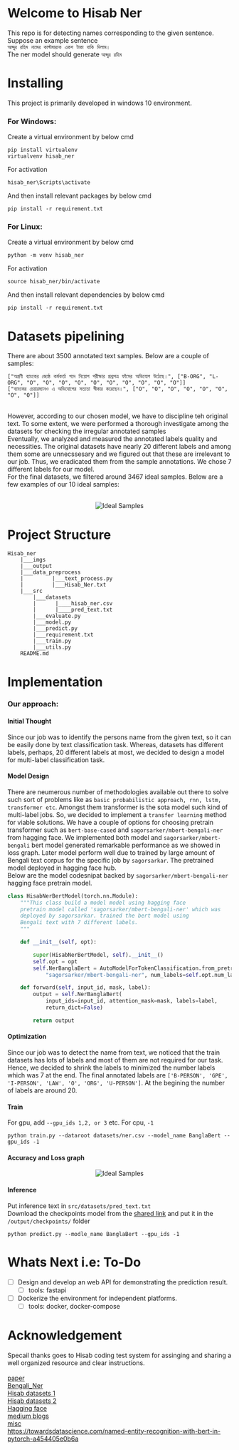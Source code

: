 # Welcome to Hisab Ner
This repo is for detecting names corresponding to the given sentence. Suppose an example sentence 
<br/> `আব্দুর রহিম নামের কাস্টমারকে একশ টাকা বাকি দিলাম।` <br/> The ner model should generate `আব্দুর রহিম` <br/>

# Installing

This project is primarily developed in windows 10 environment. <br/>
### For Windows: <br />
Create a virtual environment by below cmd <br />
```
pip install virtualenv
virtualvenv hisab_ner
```
For activation <br />
```
hisab_ner\Scripts\activate
``` 
And then install relevant packages by below cmd <br />

```
pip install -r requirement.txt
```


### For Linux: <br />
Create a virtual environment by below cmd <br />
```
python -m venv hisab_ner
```
For activation <br />
```
source hisab_ner/bin/activate
``` 
And then install relevant dependencies by below cmd <br />

```
pip install -r requirement.txt
```


# Datasets pipelining
There are about 3500 annotated text samples. Below are a couple of samples: <br/>
```
["অগ্রণী ব্যাংকের জ্যেষ্ঠ কর্মকর্তা পদে নিয়োগ পরীক্ষার প্রশ্নপত্র ফাঁসের অভিযোগ উঠেছে।", ["B-ORG", "L-ORG", "O", "O", "O", "O", "O", "O", "O", "O", "O", "O"]]
["ব্যাংকের চেয়ারম্যানও এ অভিযোগের সত্যতা স্বীকার করেছেন।", ["O", "O", "O", "O", "O", "O", "O", "O"]]
```
<br/>
However, according to our chosen model, we have to discipline teh original text. To some extent, we were performed a thorough  investigate among the datasets for checking the irregular annotated samples
<br/>
Eventually, we analyzed and measured the annotated labels quality and necessities. The original datasets have nearly 20 different 
labels and among them some are unnecssesary and we figured out that these are irrelevant to our job. Thus, we eradicated them from the sample annotations. We chose 7 different labels for our model.
<br/>
For the final datasets, we filtered around 3467 ideal samples. Below are a few examples of our 10 ideal samples:  
<br/> <br/>
<p align="center">
  <img src="https://github.com/h-muhammed/hisab_ner/blob/feature/develop/imgs/datasets.PNG" title="Ideal Samples">
 </p>


# Project Structure
    
    Hisab_ner
        |___imgs
        |___output
        |___data_preprocess
        |         |___text_process.py
        |         |___Hisab_Ner.txt
        |___src
            |___datasets
            |      |____hisab_ner.csv
            |      |____pred_text.txt
            |___evaluate.py
            |___model.py
            |___predict.py
            |___requirement.txt
            |___train.py
            |___utils.py
        README.md



# Implementation
### Our approach:
#### Initial Thought
Since our job was to identify the persons name from the given text, so it can be easily done by text classification task. Whereas, datasets has different labels, perhaps, 20 different labels at most, we decided to design a model for multi-label classification task.  <br/>
#### Model Design
There are neumerous number of methodologies available out there to solve such sort of problems like as `basic probabilistic approach, rnn, lstm, transformer etc`. Amongst them transformer is the sota model such kind of multi-label jobs. So, we decided to implement a `transfer learning` method for viable solutions. We have a couple of options for choosing pretrain transformer such as `bert-base-cased` and `sagorsarker/mbert-bengali-ner` from hagging face. We implemented both model and `sagorsarker/mbert-bengali` bert model generated remarkable performance as we showed in loss graph. Later model perform well due to trained by large amount of Bengali text corpus for the specific job by `sagorsarkar`. The pretrained model deployed in hagging face hub. <br/>
Below are the model codesnipat backed by `sagorsarker/mbert-bengali-ner` hagging face pretrain model. <br/>
```python
class HisabNerBertModel(torch.nn.Module):
    """This class build a model model using hagging face
    pretrain model called 'sagorsarker/mbert-bengali-ner' which was
    deployed by sagorsarkar. trained the bert model using 
    Bengali text with 7 different labels.
    """

    def __init__(self, opt):

        super(HisabNerBertModel, self).__init__()
        self.opt = opt
        self.NerBanglaBert = AutoModelForTokenClassification.from_pretrained(
            "sagorsarker/mbert-bengali-ner", num_labels=self.opt.num_labels)

    def forward(self, input_id, mask, label):
        output = self.NerBanglaBert(
            input_ids=input_id, attention_mask=mask, labels=label,
            return_dict=False)

        return output
```

#### Optimization
Since our job was to detect the name from text, we noticed that the train datasets has lots of labels and most of them are not required for our task. Hence, we decided to shrink the labels to minimized the number labels which was 7 at the end. The final annotated labels are `['B-PERSON', 'GPE', 'I-PERSON', 'LAW', 'O', 'ORG', 'U-PERSON']`. At the begining the number of labels are around 20.




#### Train <br />
For gpu, add `--gpu_ids 1,2, or 3` etc. For cpu, `-1` <br/>
```
python train.py --dataroot datasets/ner.csv --model_name BanglaBert --gpu_ids -1
```
#### Accuracy and Loss graph 
<p align="center">
  <img src="https://github.com/h-muhammed/hisab_ner/blob/feature/develop/imgs/loss.png" title="Ideal Samples">
 </p>

#### Inference  <br/> 
Put inference text in `src/datasets/pred_text.txt`  <br/> Download the checkpoints model from the [shared link](https://drive.google.com/drive/folders/102B6IUpwJ-hj659a5elTQUeboSOpzrLe?usp=sharing)  and put it in the `/output/checkpoints/` folder  <br/>
```
python predict.py --modle_name BanglaBert --gpu_ids -1
```


# Whats Next i.e: To-Do  <br/>

- [ ] Design and develop an web API for demonstrating the prediction result. <br/>
    - [ ] tools: fastapi <br/>
- [ ] Dockerize the environment for independent platforms.  <br/>
    - [ ] tools: docker, docker-compose <br/>

# Acknowledgement
Specail thanks goes to Hisab coding test system for assinging and sharing a well organized resource and clear instructions. <br/> <br/>
[paper](https://arxiv.org/abs/2205.00034)  <br/>
[Bengali_Ner](https://github.com/Rifat1493/Bengali-NER)  <br/>
[Hisab datasets 1](https://github.com/Rifat1493/Bengali-NER/tree/master/annotated%20data)  <br/>
[Hisab datasets 2](https://raw.githubusercontent.com/banglakit/bengali-ner-data/master/main.jsonl)  <br/>
[Hagging face](https://huggingface.co/sagorsarker/mbert-bengali-ner)  <br/>
[medium blogs](https://medium.com/mysuperai/what-is-named-entity-recognition-ner-and-how-can-i-use-it-2b68cf6f545d)  <br/>
[misc](http://nlpprogress.com/english/named_entity_recognition.html) <br/>
https://towardsdatascience.com/named-entity-recognition-with-bert-in-pytorch-a454405e0b6a

